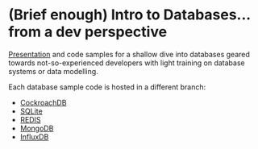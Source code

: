 # (Brief enough) Intro to Databases... from a dev perspective

[Presentation](https://dgg.github.io/intro-to-databases/slides) and code samples for a shallow dive into databases geared towards not-so-experienced developers with light training on database systems or data modelling.

Each database sample code is hosted in a different branch:

* [CockroachDB](//github.com/dgg/intro-to-databases/tree/cockroach)
* [SQLite](//github.com/dgg/intro-to-databases/tree/sqlite)
* [REDIS](//github.com/dgg/intro-to-databases/tree/redis)
* [MongoDB](//github.com/dgg/intro-to-databases/tree/mongo)
* [InfluxDB](//github.com/dgg/intro-to-databases/tree/influx)

